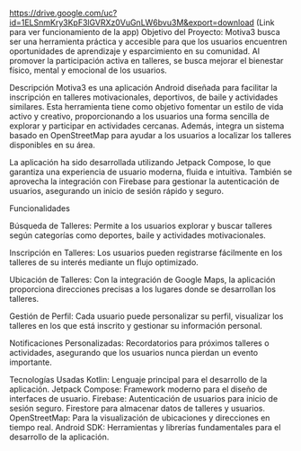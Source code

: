 https://drive.google.com/uc?id=1ELSnmKry3KpF3lGVRXz0VuGnLW6bvu3M&export=download (Link para ver funcionamiento de la app)
Objetivo del Proyecto:
Motiva3 busca ser una herramienta práctica y accesible para que los usuarios encuentren oportunidades de aprendizaje y esparcimiento en su comunidad. Al promover la participación activa en talleres,
se busca mejorar el bienestar físico, mental y emocional de los usuarios.

Descripción
Motiva3 es una aplicación Android diseñada para facilitar la inscripción en talleres motivacionales, deportivos, de baile y actividades similares. Esta herramienta tiene como objetivo fomentar un estilo de vida activo y creativo, proporcionando a los usuarios una forma sencilla de explorar y participar en actividades cercanas. Además, integra un sistema basado en OpenStreetMap para ayudar a los usuarios a localizar los talleres disponibles en su área.

La aplicación ha sido desarrollada utilizando Jetpack Compose, lo que garantiza una experiencia de usuario moderna, fluida e intuitiva. También se aprovecha la integración con Firebase para gestionar la autenticación de usuarios, asegurando un inicio de sesión rápido y seguro.

Funcionalidades

Búsqueda de Talleres:
Permite a los usuarios explorar y buscar talleres según categorías como deportes, baile y actividades motivacionales.

Inscripción en Talleres:
Los usuarios pueden registrarse fácilmente en los talleres de su interés mediante un flujo optimizado.

Ubicación de Talleres:
Con la integración de Google Maps, la aplicación proporciona direcciones precisas a los lugares donde se desarrollan los talleres.

Gestión de Perfil:
Cada usuario puede personalizar su perfil, visualizar los talleres en los que está inscrito y gestionar su información personal.

Notificaciones Personalizadas:
Recordatorios para próximos talleres o actividades, asegurando que los usuarios nunca pierdan un evento importante.

Tecnologías Usadas
Kotlin: Lenguaje principal para el desarrollo de la aplicación.
Jetpack Compose: Framework moderno para el diseño de interfaces de usuario.
Firebase:
Autenticación de usuarios para inicio de sesión seguro.
Firestore para almacenar datos de talleres y usuarios.
OpenStreetMap: Para la visualización de ubicaciones y direcciones en tiempo real.
Android SDK: Herramientas y librerías fundamentales para el desarrollo de la aplicación.
